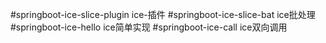 #springboot-ice-slice-plugin  ice-插件
#springboot-ice-slice-bat     ice批处理
#springboot-ice-hello         ice简单实现
#springboot-ice-call          ice双向调用
